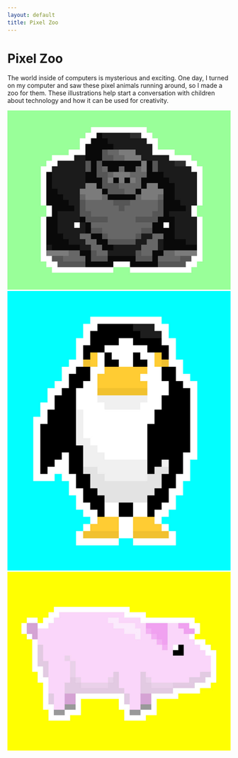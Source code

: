 ```yaml
---
layout: default
title: Pixel Zoo
---
```


# Pixel Zoo

The world inside of computers is mysterious and exciting. One day, I turned on my computer and saw these pixel animals running around, so I made a zoo for them. These illustrations help start a conversation with children about technology and how it can be used for creativity.

![Pixel Gorilla](/img/pixel-gorilla.jpg)
![Pixel Penguin](/img/pixel-penguin.jpg)
![Pixel Pig](/img/pixel-pig.jpg)